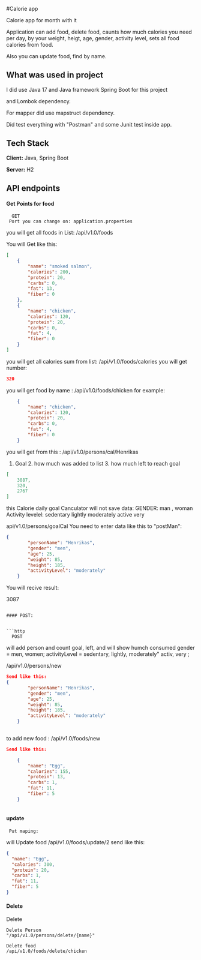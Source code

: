 
#Calorie app

Calorie app for month with it

Application can add food, delete food, caunts how much calories you need per day, by your
weight, heigt, age, gender, activity level, sets all food calories from food.

Also you can update food, find by name.


## What was used in project 

I did use Java 17 and Java framework Spring Boot for this project 

 and Lombok dependency. 


For mapper did use mapstruct dependency. 

 
Did test everything with "Postman" and some Junit test inside app.


## Tech Stack

**Client:** Java, Spring Boot

**Server:** H2


## API endpoints

#### Get Points for food

```http
  GET  
 Port you can change on: application.properties
```
you will get all foods in List: /api/v1.0/foods  

You will Get like this:
```json
[
    {
        "name": "smoked salmon",
        "calories": 200,
        "protein": 20,
        "carbs": 0,
        "fat": 13,
        "fiber": 0
    },
    {
        "name": "chicken",
        "calories": 120,
        "protein": 20,
        "carbs": 0,
        "fat": 4,
        "fiber": 0
    }
]
```
you will get all calories sum from list: /api/v1.0/foods/calories
you will get number:
```json
320
```
you will get food by name : /api/v1.0/foods/chicken
for example:
```json
    {
        "name": "chicken",
        "calories": 120,
        "protein": 20,
        "carbs": 0,
        "fat": 4,
        "fiber": 0
    }

```
you will get from this : /api/v1.0/persons/cal/Henrikas
  1. Goal 2. how much was added to list 3. how much left to reach goal
```json
[
    3087,
    320,
    2767
]

```
this Calorie daily goal Canculator will not save data: 
GENDER: man , woman
Activity levelel:
sedentary 
lightly
moderately
active
very
   
   api/v1.0/persons/goalCal
You need to enter data like this to "postMan":
```json
{
        "personName": "Henrikas",
        "gender": "men",
        "age": 25,
        "weight": 85,
        "height": 185,
        "activityLevel": "moderately"
    }

```
You will recive result: 

3087

```

#### POST:


```http
  POST
```
will add person and count goal, left, and will show humch consumed
gender = men, women;
activityLevel = sedentary, lightly, moderately" activ, very ;

/api/v1.0/persons/new
```json
Send like this:
{
        "personName": "Henrikas",
        "gender": "men",
        "age": 25,
        "weight": 85,
        "height": 185,
        "activityLevel": "moderately"
    }
    
```
to add new food :
/api/v1.0/foods/new
```json
Send like this:

    {
        "name": "Egg",
        "calories": 155,
        "protein": 13,
        "carbs": 1,
        "fat": 11,
        "fiber": 5
    }
    
```





#### update
```http
 Put maping:
```
will Update food
/api/v1.0/foods/update/2
send like this:

```json
{
  "name": "Egg",
  "calories": 300,
  "protein": 20,
  "carbs": 1,
  "fat": 11,
  "fiber": 5
}
```
#### Delete
Delete
```
Delete Person
"/api/v1.0/persons/delete/{name}"

Delete food
/api/v1.0/foods/delete/chicken
